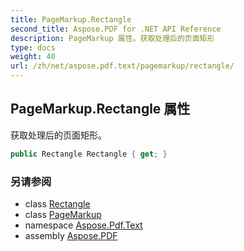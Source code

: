 ```yaml
---
title: PageMarkup.Rectangle
second_title: Aspose.PDF for .NET API Reference
description: PageMarkup 属性。获取处理后的页面矩形
type: docs
weight: 40
url: /zh/net/aspose.pdf.text/pagemarkup/rectangle/
---
```

## PageMarkup.Rectangle 属性

获取处理后的页面矩形。

```csharp
public Rectangle Rectangle { get; }
```

### 另请参阅

* class [Rectangle](../../../aspose.pdf/rectangle/)
* class [PageMarkup](../)
* namespace [Aspose.Pdf.Text](../../../aspose.pdf.text/)
* assembly [Aspose.PDF](../../../)